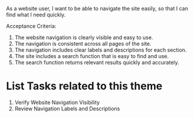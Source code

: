 As a website user, I want to be able to navigate the site easily, so that I can find what I need quickly. 

Acceptance Criteria:

1. The website navigation is clearly visible and easy to use.
2. The navigation is consistent across all pages of the site.
3. The navigation includes clear labels and descriptions for each section.
4. The site includes a search function that is easy to find and use.
5. The search function returns relevant results quickly and accurately.


# List Tasks related to this theme
1. Verify Website Navigation Visibility
2. Review Navigation Labels and Descriptions
